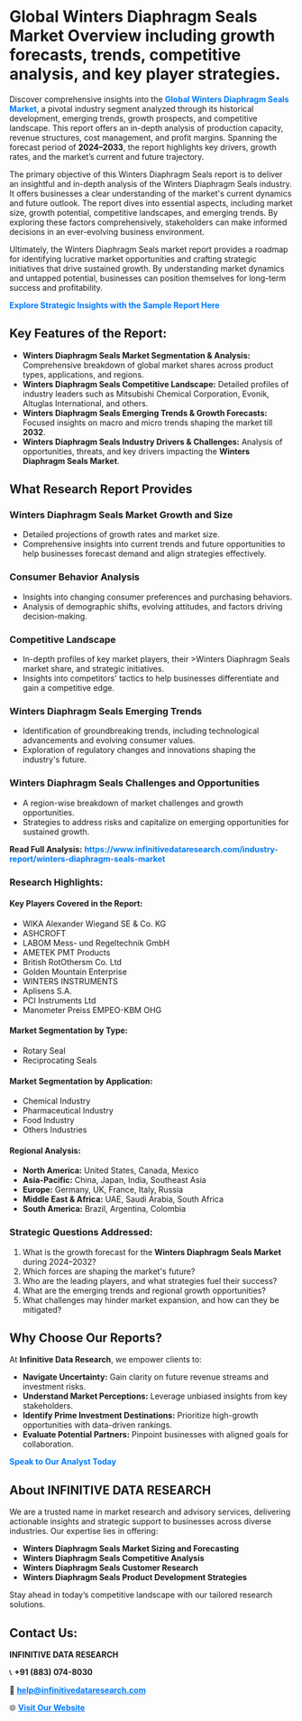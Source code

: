 <h1>Global Winters Diaphragm Seals Market Overview including growth forecasts, trends, competitive analysis, and key player strategies.</h1>
<p>
Discover comprehensive insights into the 
<a href="https://www.infinitivedataresearch.com/industry-report/winters-diaphragm-seals-market" rel="dofollow" style="color: #007BFF; text-decoration: none;"><strong>Global Winters Diaphragm Seals Market</strong></a>, a pivotal industry segment analyzed through its historical development, emerging trends, growth prospects, and competitive landscape. This report offers an in-depth analysis of production capacity, revenue structures, cost management, and profit margins. Spanning the forecast period of <strong>2024–2033</strong>, the report highlights key drivers, growth rates, and the market’s current and future trajectory.
</p>
<p>
The primary objective of this Winters Diaphragm Seals report is to deliver an insightful and in-depth analysis of the Winters Diaphragm Seals industry. It offers businesses a clear understanding of the market's current dynamics and future outlook. The report dives into essential aspects, including market size, growth potential, competitive landscapes, and emerging trends. By exploring these factors comprehensively, stakeholders can make informed decisions in an ever-evolving business environment.
</p>
<p>
Ultimately, the Winters Diaphragm Seals market report provides a roadmap for identifying lucrative market opportunities and crafting strategic initiatives that drive sustained growth. By understanding market dynamics and untapped potential, businesses can position themselves for long-term success and profitability.
</p>
<p>
<a href="https://www.infinitivedataresearch.com/request-sample/reportId=105841" style="color: #007BFF; text-decoration: none;"><strong>Explore Strategic Insights with the Sample Report Here</strong></a>
</p>

<h2>Key Features of the Report:</h2>
<ul>
<li><strong>Winters Diaphragm Seals Market Segmentation & Analysis:</strong> Comprehensive breakdown of global market shares across product types, applications, and regions.</li>
<li><strong>Winters Diaphragm Seals Competitive Landscape:</strong> Detailed profiles of industry leaders such as Mitsubishi Chemical Corporation, Evonik, Altuglas International, and others.</li>
<li><strong>Winters Diaphragm Seals Emerging Trends & Growth Forecasts:</strong> Focused insights on macro and micro trends shaping the market till <strong>2032</strong>.</li>
<li><strong>Winters Diaphragm Seals Industry Drivers & Challenges:</strong> Analysis of opportunities, threats, and key drivers impacting the <strong>Winters Diaphragm Seals Market</strong>.</li>
</ul>

<h2>What Research Report Provides</h2>
<h3>Winters Diaphragm Seals Market Growth and Size</h3>
<ul>
<li>Detailed projections of growth rates and market size.</li>
<li>Comprehensive insights into current trends and future opportunities to help businesses forecast demand and align strategies effectively.</li>
</ul>

<h3>Consumer Behavior Analysis</h3>
<ul>
<li>Insights into changing consumer preferences and purchasing behaviors.</li>
<li>Analysis of demographic shifts, evolving attitudes, and factors driving decision-making.</li>
</ul>

<h3>Competitive Landscape</h3>
<ul>
<li>In-depth profiles of key market players, their >Winters Diaphragm Seals market share, and strategic initiatives.</li>
<li>Insights into competitors' tactics to help businesses differentiate and gain a competitive edge.</li>
</ul>

<h3>Winters Diaphragm Seals Emerging Trends</h3>
<ul>
<li>Identification of groundbreaking trends, including technological advancements and evolving consumer values.</li>
<li>Exploration of regulatory changes and innovations shaping the industry's future.</li>
</ul>

<h3>Winters Diaphragm Seals Challenges and Opportunities</h3>
<ul>
<li>A region-wise breakdown of market challenges and growth opportunities.</li>
<li>Strategies to address risks and capitalize on emerging opportunities for sustained growth.</li>
</ul>
<p><strong>Read Full Analysis:</strong> <a href="https://www.infinitivedataresearch.com/industry-report/winters-diaphragm-seals-market" rel="dofollow" style="color: #007BFF; text-decoration: none;"><strong>https://www.infinitivedataresearch.com/industry-report/winters-diaphragm-seals-market</strong></a></p>
<h3>Research Highlights:</h3>
<h4>Key Players Covered in the Report:</h4>
<ul><li>WIKA Alexander Wiegand SE &amp; Co. KG</li><li>ASHCROFT</li><li>LABOM Mess- und Regeltechnik GmbH</li><li>AMETEK PMT Products</li><li>British RotOthersm Co. Ltd</li><li>Golden Mountain Enterprise</li><li>WINTERS INSTRUMENTS</li><li>Aplisens S.A.</li><li>PCI Instruments Ltd</li><li>Manometer Preiss EMPEO-KBM OHG</li></ul>
<h4>Market Segmentation by Type:</h4>
<ul><li>Rotary Seal</li><li>Reciprocating Seals</li></ul>
<h4>Market Segmentation by Application:</h4>
<ul><li>Chemical Industry</li><li>Pharmaceutical Industry</li><li>Food Industry</li><li>Others Industries</li></ul>

<h4>Regional Analysis:</h4>
<ul>
<li><strong>North America:</strong> United States, Canada, Mexico</li>
<li><strong>Asia-Pacific:</strong> China, Japan, India, Southeast Asia</li>
<li><strong>Europe:</strong> Germany, UK, France, Italy, Russia</li>
<li><strong>Middle East & Africa:</strong> UAE, Saudi Arabia, South Africa</li>
<li><strong>South America:</strong> Brazil, Argentina, Colombia</li>
</ul>

<h3>Strategic Questions Addressed:</h3>
<ol>
<li>What is the growth forecast for the <strong>Winters Diaphragm Seals Market</strong> during 2024–2032?</li>
<li>Which forces are shaping the market's future?</li>
<li>Who are the leading players, and what strategies fuel their success?</li>
<li>What are the emerging trends and regional growth opportunities?</li>
<li>What challenges may hinder market expansion, and how can they be mitigated?</li>
</ol>

<h2>Why Choose Our Reports?</h2>
<p>At <strong>Infinitive Data Research</strong>, we empower clients to:</p>
<ul>
<li><strong>Navigate Uncertainty:</strong> Gain clarity on future revenue streams and investment risks.</li>
<li><strong>Understand Market Perceptions:</strong> Leverage unbiased insights from key stakeholders.</li>
<li><strong>Identify Prime Investment Destinations:</strong> Prioritize high-growth opportunities with data-driven rankings.</li>
<li><strong>Evaluate Potential Partners:</strong> Pinpoint businesses with aligned goals for collaboration.</li>
</ul>
<p><a href="https://www.infinitivedataresearch.com/industry-report/winters-diaphragm-seals-market" rel="dofollow" style="color: #007BFF; text-decoration: none;"><strong>Speak to Our Analyst Today</strong></a></p>

<h2>About INFINITIVE DATA RESEARCH</h2>
<p>We are a trusted name in market research and advisory services, delivering actionable insights and strategic support to businesses across diverse industries. Our expertise lies in offering:</p>
<ul>
<li><strong>Winters Diaphragm Seals Market Sizing and Forecasting</strong></li>
<li><strong>Winters Diaphragm Seals Competitive Analysis</strong></li>
<li><strong>Winters Diaphragm Seals Customer Research</strong></li>
<li><strong>Winters Diaphragm Seals Product Development Strategies</strong></li>
</ul>
<p>Stay ahead in today’s competitive landscape with our tailored research solutions.</p>

<h2>Contact Us:</h2>
<p><strong>INFINITIVE DATA RESEARCH</strong></p>
<p>📞 <strong>+91 (883) 074-8030</strong></p>
<p>📧 <strong><a href="mailto:help@infinitivedataresearch.com" style="color: #007BFF;">help@infinitivedataresearch.com</a></strong></p>
<p>🌐 <strong><a href="https://www.infinitivedataresearch.com" rel="dofollow" style="color: #007BFF;">Visit Our Website</a></strong></p>